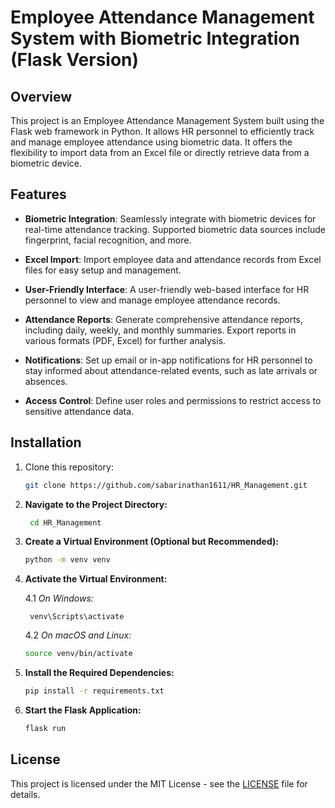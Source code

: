 # Employee Attendance Management System with Biometric Integration (Flask Version)

## Overview

This project is an Employee Attendance Management System built using the Flask web framework in Python. It allows HR personnel to efficiently track and manage employee attendance using biometric data. It offers the flexibility to import data from an Excel file or directly retrieve data from a biometric device.

## Features

- **Biometric Integration**: Seamlessly integrate with biometric devices for real-time attendance tracking. Supported biometric data sources include fingerprint, facial recognition, and more.

- **Excel Import**: Import employee data and attendance records from Excel files for easy setup and management.

- **User-Friendly Interface**: A user-friendly web-based interface for HR personnel to view and manage employee attendance records.

- **Attendance Reports**: Generate comprehensive attendance reports, including daily, weekly, and monthly summaries. Export reports in various formats (PDF, Excel) for further analysis.

- **Notifications**: Set up email or in-app notifications for HR personnel to stay informed about attendance-related events, such as late arrivals or absences.

- **Access Control**: Define user roles and permissions to restrict access to sensitive attendance data.

## Installation

1. Clone this repository:

   ```bash
   git clone https://github.com/sabarinathan1611/HR_Management.git

2. **Navigate to the Project Directory:**

   ```bash
    cd HR_Management

3. **Create a Virtual Environment (Optional but Recommended):**
    ```bash
    python -m venv venv
    
4. **Activate the Virtual Environment:**

    4.1 *On Windows:*

        venv\Scripts\activate
  
    4.2 *On macOS and Linux:*
    ```bash 
    source venv/bin/activate
    
5. **Install the Required Dependencies:**
    ```bash
    pip install -r requirements.txt

6. **Start the Flask Application:**
    ```bash
    flask run 
## License

This project is licensed under the MIT License - see the [LICENSE](LICENSE) file for details.
